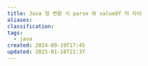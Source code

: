 ```yaml
---
title: Java 형 변환 시 parse 와 valueOf 의 차이
aliases: 
classification: 
tags:
  - java
created: 2024-09-19T17:45
updated: 2025-01-18T21:37
---
```

